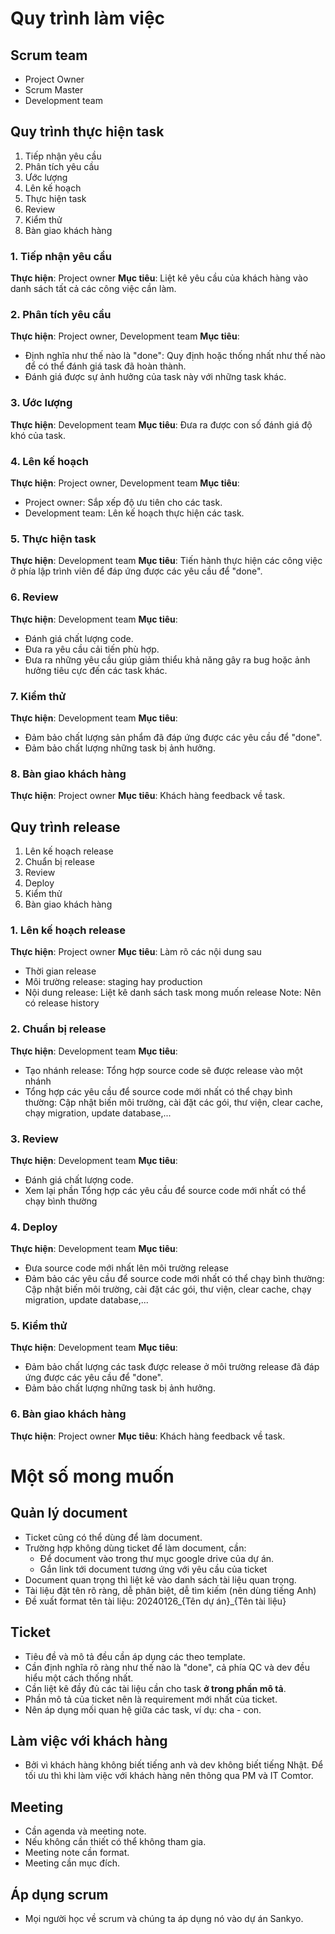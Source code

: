 # Quy trình làm việc

## Scrum team
- Project Owner
- Scrum Master
- Development team

## Quy trình thực hiện task

1. Tiếp nhận yêu cầu
2. Phân tích yêu cầu
3. Ước lượng
4. Lên kế hoạch
5. Thực hiện task
6. Review
7. Kiểm thử
8. Bàn giao khách hàng 

### 1. Tiếp nhận yêu cầu
**Thực hiện**: Project owner
**Mục tiêu**: Liệt kê yêu cầu của khách hàng vào danh sách tất cả các công việc cần làm.

### 2. Phân tích yêu cầu
**Thực hiện**: Project owner, Development team
**Mục tiêu**: 
- Định nghĩa như thế nào là "done": Quy định hoặc thống nhất như thế nào để có thể đánh giá task đã hoàn thành.
- Đánh giá được sự ảnh hưởng của task này với những task khác.

### 3. Ước lượng
**Thực hiện**: Development team
**Mục tiêu**: Đưa ra được con số đánh giá độ khó của task.

### 4. Lên kế hoạch
**Thực hiện**: Project owner, Development team
**Mục tiêu**: 
- Project owner: Sắp xếp độ ưu tiên cho các task.
- Development team: Lên kế hoạch thực hiện các task.

### 5. Thực hiện task
**Thực hiện**: Development team
**Mục tiêu**: Tiến hành thực hiện các công việc ở phía lập trình viên để đáp ứng được các yêu cầu để "done".

### 6. Review
**Thực hiện**: Development team
**Mục tiêu**: 
- Đánh giá chất lượng code.
- Đưa ra yêu cầu cải tiến phù hợp.
- Đưa ra những yêu cầu giúp giảm thiểu khả năng gây ra bug hoặc ảnh hưởng tiêu cực đến các task khác.

### 7. Kiểm thử
**Thực hiện**: Development team
**Mục tiêu**: 
- Đảm bảo chất lượng sản phẩm đã đáp ứng được các yêu cầu để "done".
- Đảm bảo chất lượng những task bị ảnh hưởng.

### 8. Bàn giao khách hàng 
**Thực hiện**: Project owner
**Mục tiêu**: Khách hàng feedback về task.

## Quy trình release 
1. Lên kế hoạch release
2. Chuẩn bị release
3. Review
4. Deploy
5. Kiểm thử
6. Bàn giao khách hàng 

### 1. Lên kế hoạch release
**Thực hiện**: Project owner
**Mục tiêu**:  Làm rõ các nội dung sau
- Thời gian release
- Môi trường release:  staging hay production
- Nội dung release: Liệt kê danh sách task mong muốn release
Note: Nên có release history

### 2. Chuẩn bị release
**Thực hiện**: Development team
**Mục tiêu**:  
- Tạo nhánh release: Tổng hợp source code sẽ được release vào một nhánh 
- Tổng hợp các yêu cầu để source code mới nhất có thể chạy bình thường: Cập nhật biến môi trường, cài đặt các gói, thư viện, clear cache, chạy migration, update database,...

### 3. Review
**Thực hiện**: Development team
**Mục tiêu**: 
- Đánh giá chất lượng code.
- Xem lại phần Tổng hợp các yêu cầu để source code mới nhất có thể chạy bình thường

### 4. Deploy
**Thực hiện**: Development team
**Mục tiêu**:  
- Đưa source code mới nhất lên môi trường release
- Đảm bảo các yêu cầu để source code mới nhất có thể chạy bình thường: Cập nhật biến môi trường, cài đặt các gói, thư viện, clear cache, chạy migration, update database,...

### 5. Kiểm thử
**Thực hiện**: Development team
**Mục tiêu**: 
- Đảm bảo chất lượng các task được release ở môi trường release đã đáp ứng được các yêu cầu để "done".
- Đảm bảo chất lượng những task bị ảnh hưởng.

### 6. Bàn giao khách hàng 
**Thực hiện**: Project owner
**Mục tiêu**: Khách hàng feedback về task.

# Một số mong muốn

## Quản lý document
- Ticket cũng có thể dùng để làm document.
- Trường hợp không dùng ticket để làm document, cần:
	- Để document vào trong thư mục google drive của dự án.
	- Gắn link tới document tương ứng với yêu cầu của ticket
- Document quan trọng thì liệt kê vào danh sách tài liệu quan trọng.
- Tài liệu đặt tên rõ ràng, dễ phân biệt, dễ tìm kiếm (nên dùng tiếng Anh)
- Đề xuất format tên tài liệu: 20240126_{Tên dự án}_{Tên tài liệu}

## Ticket
- Tiêu đề và mô tả đều cần áp dụng các theo template.
- Cần định nghĩa rõ ràng như thế nào là "done", cả phía QC và dev đều hiểu một cách thống nhất.
- Cần liệt kê đầy đủ các tài liệu cần cho task **ở trong phần mô tả**.
- Phần mô tả của ticket nên là requirement mới nhất của ticket.
- Nên áp dụng mối quan hệ giữa các task, ví dụ: cha - con.

## Làm việc với khách hàng
- Bởi vì khách hàng không biết tiếng anh và dev không biết tiếng Nhật. Để tối ưu thì khi làm việc với khách hàng nên thông qua PM và IT Comtor.

## Meeting
- Cần agenda và meeting note.
- Nếu không cần thiết có thể không tham gia.
- Meeting note cần format.
- Meeting cần mục đích.

## Áp dụng scrum
- Mọi người học về scrum và chúng ta áp dụng nó vào dự án Sankyo.
